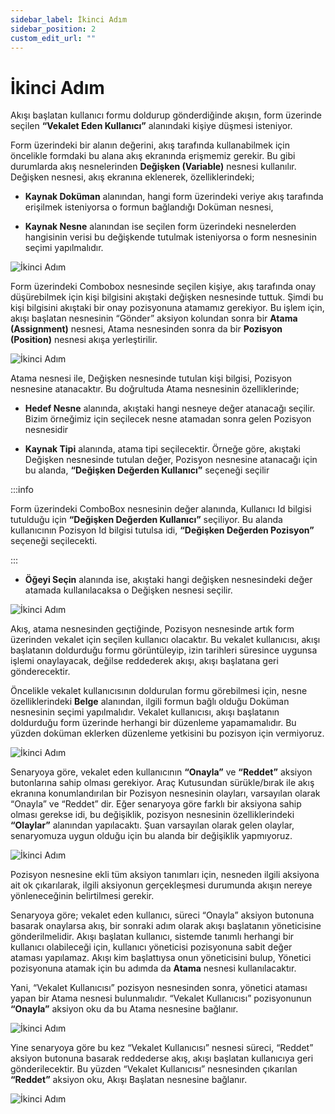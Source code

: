 ```yaml
---
sidebar_label: İkinci Adım
sidebar_position: 2
custom_edit_url: ""
---
```


# İkinci Adım

Akışı başlatan kullanıcı formu doldurup gönderdiğinde akışın, form üzerinde seçilen **“Vekalet Eden Kullanıcı”** alanındaki kişiye düşmesi isteniyor.

Form üzerindeki bir alanın değerini, akış tarafında kullanabilmek için öncelikle formdaki bu alana akış ekranında erişmemiz gerekir. Bu gibi durumlarda akış nesnelerinden **Değişken (Variable)** nesnesi kullanılır. Değişken nesnesi, akış ekranına eklenerek, özelliklerindeki;

- **Kaynak Doküman** alanından, hangi form üzerindeki veriye akış tarafında erişilmek isteniyorsa o formun bağlandığı Doküman nesnesi,

- **Kaynak Nesne** alanından ise seçilen form üzerindeki nesnelerden hangisinin verisi bu değişkende tutulmak isteniyorsa o form nesnesinin seçimi yapılmalıdır.

![İkinci Adım](https://docsbimser.blob.core.windows.net/imagecontainer/auto-upload8bf6c151-dfab-4303-9b7c-569ba627d7eb)

Form üzerindeki Combobox nesnesinde seçilen kişiye, akış tarafında onay düşürebilmek için kişi bilgisini akıştaki değişken nesnesinde tuttuk. Şimdi bu kişi bilgisini akıştaki bir onay pozisyonuna atamamız gerekiyor. Bu işlem için, akışı başlatan nesnesinin “Gönder” aksiyon kolundan sonra bir **Atama (Assignment)** nesnesi, Atama nesnesinden sonra da bir **Pozisyon (Position)** nesnesi akışa yerleştirilir.

![İkinci Adım](https://docsbimser.blob.core.windows.net/imagecontainer/auto-upload3269ea62-b944-4a15-921e-56506b7c6763)

Atama nesnesi ile, Değişken nesnesinde tutulan kişi bilgisi, Pozisyon nesnesine atanacaktır. Bu doğrultuda Atama nesnesinin özelliklerinde;

- **Hedef Nesne** alanında, akıştaki hangi nesneye değer atanacağı seçilir. Bizim örneğimiz için seçilecek nesne atamadan sonra gelen Pozisyon nesnesidir

- **Kaynak Tipi** alanında, atama tipi seçilecektir. Örneğe göre, akıştaki Değişken nesnesinde tutulan değer, Pozisyon nesnesine atanacağı için bu alanda, **“Değişken Değerden Kullanıcı”** seçeneği seçilir

:::info

Form üzerindeki ComboBox nesnesinin değer alanında, Kullanıcı Id bilgisi tutulduğu için **“Değişken Değerden Kullanıcı”** seçiliyor. Bu alanda kullanıcının Pozisyon Id bilgisi tutulsa idi, **“Değişken Değerden Pozisyon”** seçeneği seçilecekti.

:::

- **Öğeyi Seçin** alanında ise, akıştaki hangi değişken nesnesindeki değer atamada kullanılacaksa o Değişken nesnesi seçilir.

![İkinci Adım](https://docsbimser.blob.core.windows.net/imagecontainer/auto-uploada46bcf17-cce1-4a41-986a-41d17b0fc0c1)

Akış, atama nesnesinden geçtiğinde, Pozisyon nesnesinde artık form üzerinden vekalet için seçilen kullanıcı olacaktır. Bu vekalet kullanıcısı, akışı başlatanın doldurduğu formu görüntüleyip, izin tarihleri süresince uygunsa işlemi onaylayacak, değilse reddederek akışı, akışı başlatana geri gönderecektir.

Öncelikle vekalet kullanıcısının doldurulan formu görebilmesi için, nesne özelliklerindeki **Belge** alanından, ilgili formun bağlı olduğu Doküman nesnesinin seçimi yapılmalıdır. Vekalet kullanıcısı, akışı başlatanın doldurduğu form üzerinde herhangi bir düzenleme yapamamalıdır. Bu yüzden doküman eklerken düzenleme yetkisini bu pozisyon için vermiyoruz.

![İkinci Adım](https://docsbimser.blob.core.windows.net/imagecontainer/auto-upload0c819a73-e105-43ec-b2d2-221ed81cfede)

Senaryoya göre, vekalet eden kullanıcının **“Onayla”** ve **“Reddet”** aksiyon butonlarına sahip olması gerekiyor. Araç Kutusundan sürükle/bırak ile akış ekranına konumlandırılan bir Pozisyon nesnesinin olayları, varsayılan olarak “Onayla” ve “Reddet” dir. Eğer senaryoya göre farklı bir aksiyona sahip olması gerekse idi, bu değişiklik, pozisyon nesnesinin özelliklerindeki **“Olaylar”** alanından yapılacaktı. Şuan varsayılan olarak gelen olaylar, senaryomuza uygun olduğu için bu alanda bir değişiklik yapmıyoruz.

![İkinci Adım](https://docsbimser.blob.core.windows.net/imagecontainer/auto-upload09192de2-863c-455c-9557-b82c376f8366)

Pozisyon nesnesine ekli tüm aksiyon tanımları için, nesneden ilgili aksiyona ait ok çıkarılarak, ilgili aksiyonun gerçekleşmesi durumunda akışın nereye yönleneceğinin belirtilmesi gerekir.

Senaryoya göre; vekalet eden kullanıcı, süreci “Onayla” aksiyon butonuna basarak onaylarsa akış, bir sonraki adım olarak akışı başlatanın yöneticisine gönderilmelidir. Akışı başlatan kullanıcı, sistemde tanımlı herhangi bir kullanıcı olabileceği için, kullanıcı yöneticisi pozisyonuna sabit değer ataması yapılamaz. Akışı kim başlattıysa onun yöneticisini bulup, Yönetici pozisyonuna atamak için bu adımda da **Atama** nesnesi kullanılacaktır.

Yani, “Vekalet Kullanıcısı” pozisyon nesnesinden sonra, yönetici ataması yapan bir Atama nesnesi bulunmalıdır. “Vekalet Kullanıcısı” pozisyonunun **“Onayla”** aksiyon oku da bu Atama nesnesine bağlanır.

![İkinci Adım](https://docsbimser.blob.core.windows.net/imagecontainer/auto-upload28f50303-c07c-4166-b4e7-e382c2667fc7)

Yine senaryoya göre bu kez “Vekalet Kullanıcısı” nesnesi süreci, “Reddet” aksiyon butonuna basarak reddederse akış, akışı başlatan kullanıcıya geri gönderilecektir. Bu yüzden “Vekalet Kullanıcısı” nesnesinden çıkarılan **“Reddet”** aksiyon oku, Akışı Başlatan nesnesine bağlanır.

![İkinci Adım](https://docsbimser.blob.core.windows.net/imagecontainer/auto-uploaddfcb62a8-fd21-40db-af06-b2b8e29fc38f)
